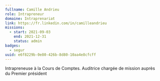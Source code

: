 ```yaml
---
fullname: Camille Andrieu
role: Intrapreneur
domaine: Intraprenariat
link: https://fr.linkedin.com/in/camilleandrieu
missions:
  - start: 2021-09-03
    end: 2021-12-31
    status: admin
badges:
  - segur
uuid: e6f8229b-0e80-426b-8d80-10aa4e8cfcff
---
```

Intrapreneuse à la Cours de Comptes. Auditrice chargée de mission auprès du Premier président